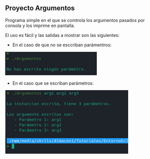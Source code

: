 ## Proyecto Argumentos

Programa simple en el que se comtrola los argumentos pasados por consola y los imprime en pantalla. 

El uso es fácil y las salidas a mostrar son las siguientes: 

  * En el caso de que no se esccriban parámentros:

![Paso sin parámetro](imagenes/SinComentarios.png)

  * En el caso que se escriban parámetros:
  
  ![Paso con parámetros](imagenes/ConComentarios.png)


